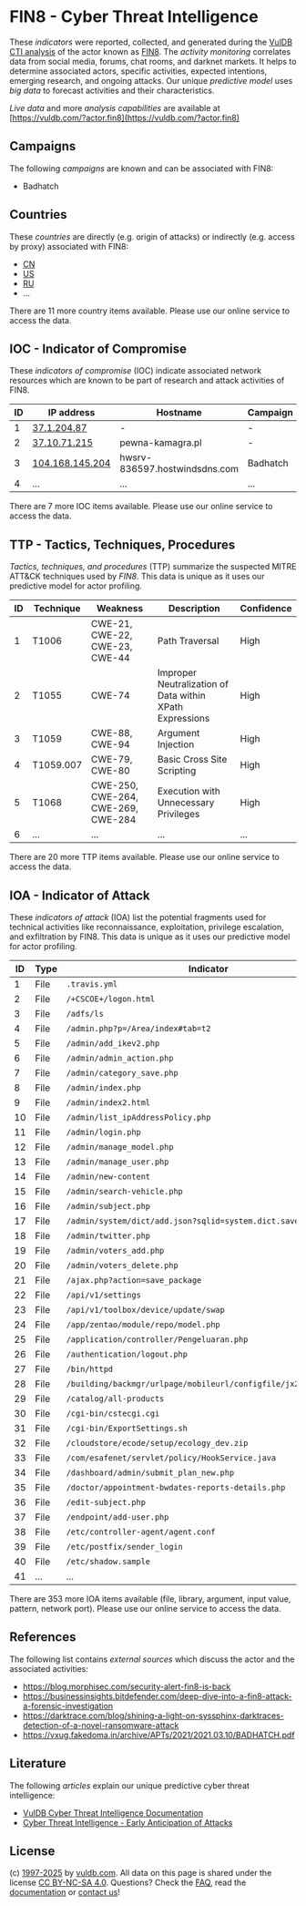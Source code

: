 # FIN8 - Cyber Threat Intelligence

These _indicators_ were reported, collected, and generated during the [VulDB CTI analysis](https://vuldb.com/?kb.cti) of the actor known as [FIN8](https://vuldb.com/?actor.fin8). The _activity monitoring_ correlates data from social media, forums, chat rooms, and darknet markets. It helps to determine associated actors, specific activities, expected intentions, emerging research, and ongoing attacks. Our unique _predictive model_ uses _big data_ to forecast activities and their characteristics.

_Live data_ and more _analysis capabilities_ are available at [https://vuldb.com/?actor.fin8](https://vuldb.com/?actor.fin8)

## Campaigns

The following _campaigns_ are known and can be associated with FIN8:

* Badhatch

## Countries

These _countries_ are directly (e.g. origin of attacks) or indirectly (e.g. access by proxy) associated with FIN8:

* [CN](https://vuldb.com/?country.cn)
* [US](https://vuldb.com/?country.us)
* [RU](https://vuldb.com/?country.ru)
* ...

There are 11 more country items available. Please use our online service to access the data.

## IOC - Indicator of Compromise

These _indicators of compromise_ (IOC) indicate associated network resources which are known to be part of research and attack activities of FIN8.

ID | IP address | Hostname | Campaign | Confidence
-- | ---------- | -------- | -------- | ----------
1 | [37.1.204.87](https://vuldb.com/?ip.37.1.204.87) | - | - | High
2 | [37.10.71.215](https://vuldb.com/?ip.37.10.71.215) | pewna-kamagra.pl | - | High
3 | [104.168.145.204](https://vuldb.com/?ip.104.168.145.204) | hwsrv-836597.hostwindsdns.com | Badhatch | High
4 | ... | ... | ... | ...

There are 7 more IOC items available. Please use our online service to access the data.

## TTP - Tactics, Techniques, Procedures

_Tactics, techniques, and procedures_ (TTP) summarize the suspected MITRE ATT&CK techniques used by _FIN8_. This data is unique as it uses our predictive model for actor profiling.

ID | Technique | Weakness | Description | Confidence
-- | --------- | -------- | ----------- | ----------
1 | T1006 | CWE-21, CWE-22, CWE-23, CWE-44 | Path Traversal | High
2 | T1055 | CWE-74 | Improper Neutralization of Data within XPath Expressions | High
3 | T1059 | CWE-88, CWE-94 | Argument Injection | High
4 | T1059.007 | CWE-79, CWE-80 | Basic Cross Site Scripting | High
5 | T1068 | CWE-250, CWE-264, CWE-269, CWE-284 | Execution with Unnecessary Privileges | High
6 | ... | ... | ... | ...

There are 20 more TTP items available. Please use our online service to access the data.

## IOA - Indicator of Attack

These _indicators of attack_ (IOA) list the potential fragments used for technical activities like reconnaissance, exploitation, privilege escalation, and exfiltration by FIN8. This data is unique as it uses our predictive model for actor profiling.

ID | Type | Indicator | Confidence
-- | ---- | --------- | ----------
1 | File | `.travis.yml` | Medium
2 | File | `/+CSCOE+/logon.html` | High
3 | File | `/adfs/ls` | Medium
4 | File | `/admin.php?p=/Area/index#tab=t2` | High
5 | File | `/admin/add_ikev2.php` | High
6 | File | `/admin/admin_action.php` | High
7 | File | `/admin/category_save.php` | High
8 | File | `/admin/index.php` | High
9 | File | `/admin/index2.html` | High
10 | File | `/admin/list_ipAddressPolicy.php` | High
11 | File | `/admin/login.php` | High
12 | File | `/admin/manage_model.php` | High
13 | File | `/admin/manage_user.php` | High
14 | File | `/admin/new-content` | High
15 | File | `/admin/search-vehicle.php` | High
16 | File | `/admin/subject.php` | High
17 | File | `/admin/system/dict/add.json?sqlid=system.dict.save` | High
18 | File | `/admin/twitter.php` | High
19 | File | `/admin/voters_add.php` | High
20 | File | `/admin/voters_delete.php` | High
21 | File | `/ajax.php?action=save_package` | High
22 | File | `/api/v1/settings` | High
23 | File | `/api/v1/toolbox/device/update/swap` | High
24 | File | `/app/zentao/module/repo/model.php` | High
25 | File | `/application/controller/Pengeluaran.php` | High
26 | File | `/authentication/logout.php` | High
27 | File | `/bin/httpd` | Medium
28 | File | `/building/backmgr/urlpage/mobileurl/configfile/jx2_config.ini` | High
29 | File | `/catalog/all-products` | High
30 | File | `/cgi-bin/cstecgi.cgi` | High
31 | File | `/cgi-bin/ExportSettings.sh` | High
32 | File | `/cloudstore/ecode/setup/ecology_dev.zip` | High
33 | File | `/com/esafenet/servlet/policy/HookService.java` | High
34 | File | `/dashboard/admin/submit_plan_new.php` | High
35 | File | `/doctor/appointment-bwdates-reports-details.php` | High
36 | File | `/edit-subject.php` | High
37 | File | `/endpoint/add-user.php` | High
38 | File | `/etc/controller-agent/agent.conf` | High
39 | File | `/etc/postfix/sender_login` | High
40 | File | `/etc/shadow.sample` | High
41 | ... | ... | ...

There are 353 more IOA items available (file, library, argument, input value, pattern, network port). Please use our online service to access the data.

## References

The following list contains _external sources_ which discuss the actor and the associated activities:

* https://blog.morphisec.com/security-alert-fin8-is-back
* https://businessinsights.bitdefender.com/deep-dive-into-a-fin8-attack-a-forensic-investigation
* https://darktrace.com/blog/shining-a-light-on-syssphinx-darktraces-detection-of-a-novel-ransomware-attack
* https://vxug.fakedoma.in/archive/APTs/2021/2021.03.10/BADHATCH.pdf

## Literature

The following _articles_ explain our unique predictive cyber threat intelligence:

* [VulDB Cyber Threat Intelligence Documentation](https://vuldb.com/?kb.cti)
* [Cyber Threat Intelligence - Early Anticipation of Attacks](https://www.scip.ch/en/?labs.20201022)

## License

(c) [1997-2025](https://vuldb.com/?kb.changelog) by [vuldb.com](https://vuldb.com/?kb.about). All data on this page is shared under the license [CC BY-NC-SA 4.0](https://creativecommons.org/licenses/by-nc-sa/4.0/). Questions? Check the [FAQ](https://vuldb.com/?kb.faq), read the [documentation](https://vuldb.com/?kb) or [contact us](https://vuldb.com/?contact)!
